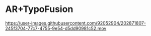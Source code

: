 # AR+TypoFusion
https://user-images.githubusercontent.com/92052904/202871807-245f3704-77c7-4755-9e54-d5dd90981c52.mov

